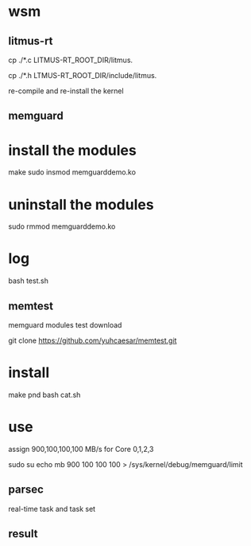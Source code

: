 # wsm

## litmus-rt

cp ./*.c LITMUS-RT_ROOT_DIR/litmus.

cp ./*.h LTMUS-RT_ROOT_DIR/include/litmus.

re-compile and re-install the kernel

## memguard

# install the modules

make
sudo insmod memguarddemo.ko

# uninstall the modules

sudo rmmod memguarddemo.ko

# log

bash test.sh


## memtest
memguard modules test
download

git clone https://github.com/yuhcaesar/memtest.git

# install

make pnd
bash cat.sh

# use
assign 900,100,100,100 MB/s for Core 0,1,2,3

sudo su
echo mb 900 100 100 100 > /sys/kernel/debug/memguard/limit


## parsec
real-time task and task set

## result



